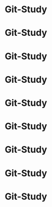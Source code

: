 # Git-Study
# Git-Study
# Git-Study
# Git-Study
# Git-Study
# Git-Study
# Git-Study
# Git-Study
# Git-Study
